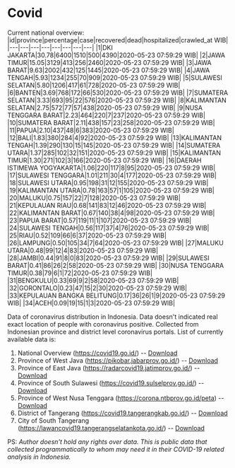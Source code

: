 # Covid
Current national overview:
|id|province|percentage|case|recovered|dead|hospitalized|crawled_at WIB|
|---|---|---|---|---|---|---|---|
|1|DKI JAKARTA|30.78|6400|1510|500|4390|2020-05-23 07:59:29 WIB|
|2|JAWA TIMUR|15.05|3129|413|256|2460|2020-05-23 07:59:29 WIB|
|3|JAWA BARAT|9.63|2002|432|125|1445|2020-05-23 07:59:29 WIB|
|4|JAWA TENGAH|5.93|1234|255|70|909|2020-05-23 07:59:29 WIB|
|5|SULAWESI SELATAN|5.80|1206|417|61|728|2020-05-23 07:59:29 WIB|
|6|BANTEN|3.69|768|172|66|530|2020-05-23 07:59:29 WIB|
|7|SUMATERA SELATAN|3.33|693|95|22|576|2020-05-23 07:59:29 WIB|
|8|KALIMANTAN SELATAN|2.75|572|77|57|438|2020-05-23 07:59:29 WIB|
|9|NUSA TENGGARA BARAT|2.23|464|220|7|237|2020-05-23 07:59:29 WIB|
|10|SUMATERA BARAT|2.11|438|157|23|258|2020-05-23 07:59:29 WIB|
|11|PAPUA|2.10|437|48|6|383|2020-05-23 07:59:29 WIB|
|12|BALI|1.83|380|284|4|92|2020-05-23 07:59:29 WIB|
|13|KALIMANTAN TENGAH|1.39|290|130|15|145|2020-05-23 07:59:29 WIB|
|14|SUMATERA UTARA|1.37|285|102|32|151|2020-05-23 07:59:29 WIB|
|15|KALIMANTAN TIMUR|1.30|271|102|3|166|2020-05-23 07:59:29 WIB|
|16|DAERAH ISTIMEWA YOGYAKARTA|1.06|220|117|8|95|2020-05-23 07:59:29 WIB|
|17|SULAWESI TENGGARA|1.01|211|30|4|177|2020-05-23 07:59:29 WIB|
|18|SULAWESI UTARA|0.95|198|31|12|155|2020-05-23 07:59:29 WIB|
|19|KALIMANTAN UTARA|0.78|163|57|1|105|2020-05-23 07:59:29 WIB|
|20|MALUKU|0.75|157|22|7|128|2020-05-23 07:59:29 WIB|
|21|KEPULAUAN RIAU|0.68|141|83|12|46|2020-05-23 07:59:29 WIB|
|22|KALIMANTAN BARAT|0.67|140|38|4|98|2020-05-23 07:59:29 WIB|
|23|PAPUA BARAT|0.57|119|11|1|107|2020-05-23 07:59:29 WIB|
|24|SULAWESI TENGAH|0.56|117|37|4|76|2020-05-23 07:59:29 WIB|
|25|RIAU|0.52|109|66|6|37|2020-05-23 07:59:29 WIB|
|26|LAMPUNG|0.50|105|34|7|64|2020-05-23 07:59:29 WIB|
|27|MALUKU UTARA|0.48|99|12|4|83|2020-05-23 07:59:29 WIB|
|28|JAMBI|0.44|91|8|0|83|2020-05-23 07:59:29 WIB|
|29|SULAWESI BARAT|0.41|86|26|2|58|2020-05-23 07:59:29 WIB|
|30|NUSA TENGGARA TIMUR|0.38|79|6|1|72|2020-05-23 07:59:29 WIB|
|31|BENGKULU|0.33|69|9|2|58|2020-05-23 07:59:29 WIB|
|32|GORONTALO|0.23|47|15|2|30|2020-05-23 07:59:29 WIB|
|33|KEPULAUAN BANGKA BELITUNG|0.17|36|26|1|9|2020-05-23 07:59:29 WIB|
|34|ACEH|0.09|19|15|1|3|2020-05-23 07:59:29 WIB|

Data of coronavirus distribution in Indonesia. Data doesn't indicated real exact location of people with coronavirus positive. Collected from Indonesian province and district level coronavirus portals. List of currently available data is:
1. National Overview (https://covid19.go.id/) -- [Download](https://www.dropbox.com/s/66ly270fw4y76fx/covid_nasional.csv?dl=0)
2. Province of West Java (https://pikobar.jabarprov.go.id/) -- [Download](https://www.dropbox.com/s/alg0zp60fylq6cn/covid_jabar.csv?dl=0)
3. Province of East Java (https://radarcovid19.jatimprov.go.id/) -- [Download](https://www.dropbox.com/sh/e7vtgcnl4ckbvr4/AADo9UMRDZvrhHn66qTHZOvNa?dl=0)
4. Province of South Sulawesi (https://covid19.sulselprov.go.id/) -- [Download](https://www.dropbox.com/s/z5ek23lwcztj7z7/covid_sulsel.csv?dl=0)
5. Province of West Nusa Tenggara (https://corona.ntbprov.go.id/peta) -- [Download](https://www.dropbox.com/s/4p2k93n42xx0c00/covid_ntb.csv?dl=0)
6. District of Tangerang (https://covid19.tangerangkab.go.id/) -- [Download](https://www.dropbox.com/sh/yxovyy6sy5bnz4p/AACZzVHinisKmz8oQWyQJ3nua?dl=0)
7. City of South Tangerang (https://lawancovid19.tangerangselatankota.go.id/) -- [Download](https://www.dropbox.com/s/zlvxo4ivswdzmle/covid_tangsel.csv?dl=0)

PS: *Author doesn't hold any rights over data. This is public data that collected programmatically to whom may need it in their COVID-19 related analysis in Indonesia.*
